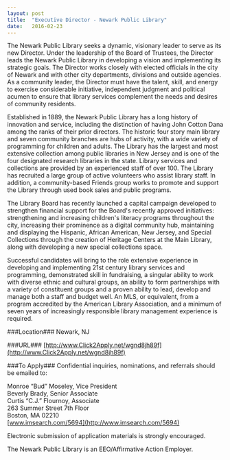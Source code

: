 ```yaml
---
layout: post
title:  "Executive Director - Newark Public Library"
date:   2016-02-23
---
```


The Newark Public Library seeks a dynamic, visionary leader to serve as its new Director. Under the leadership of the Board of Trustees, the Director leads the Newark Public Library in developing a vision and implementing its strategic goals. The Director works closely with elected officials in the city of Newark and with other city departments, divisions and outside agencies. As a community leader, the Director must have the talent, skill, and energy to exercise considerable initiative, independent judgment and political acumen to ensure that library services complement the needs and desires of community residents.

Established in 1889, the Newark Public Library has a long history of innovation and service, including the distinction of having John Cotton Dana among the ranks of their prior directors. The historic four story main library and seven community branches are hubs of activity, with a wide variety of programming for children and adults. The Library has the largest and most extensive collection among public libraries in New Jersey and is one of the four designated research libraries in the state. Library services and collections are provided by an experienced staff of over 100. The Library has recruited a large group of active volunteers who assist library staff. In addition, a community-based Friends group works to promote and support the Library through used book sales and public programs.

The Library Board has recently launched a capital campaign developed to strengthen financial support for the Board's recently approved initiatives: strengthening and increasing children's literacy programs throughout the city, increasing their prominence as a digital community hub, maintaining and displaying the Hispanic, African American, New Jersey, and Special Collections through the creation of Heritage Centers at the Main Library, along with developing a new special collections space.

Successful candidates will bring to the role extensive experience in developing and implementing 21st century library services and programming, demonstrated skill in fundraising, a singular ability to work with diverse ethnic and cultural groups, an ability to form partnerships with a variety of constituent groups and a proven ability to lead, develop and manage both a staff and budget well. An MLS, or equivalent, from a program accredited by the American Library Association, and a minimum of seven years of increasingly responsible library management experience is required.

###Location###
Newark, NJ

###URL###
[http://www.Click2Apply.net/wgnd8jh89f](http://www.Click2Apply.net/wgnd8jh89f)

###To Apply###
Confidential inquiries, nominations, and referrals should be emailed to:  

Monroe “Bud” Moseley, Vice President  
Beverly Brady, Senior Associate  
Curtis “C.J.” Flournoy, Associate  
263 Summer Street 7th Floor  
Boston, MA 02210   
[www.imsearch.com/5694](http://www.imsearch.com/5694)

Electronic submission of application materials is strongly encouraged.

The Newark Public Library is an EEO/Affirmative Action Employer.
